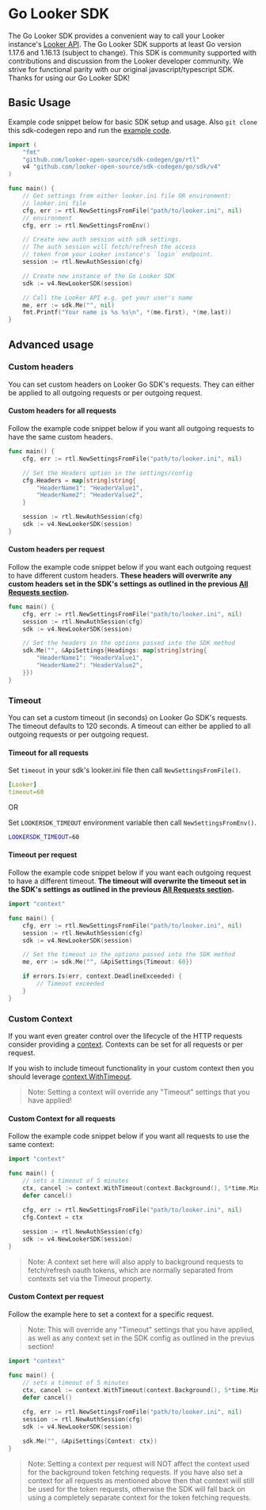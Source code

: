 # Go Looker SDK

The Go Looker SDK provides a convenient way to call your Looker instance's [Looker API](https://developers.looker.com/api/overview). The Go Looker SDK supports at least Go version 1.17.6 and 1.16.13 (subject to change). This SDK is community supported with contributions and discussion from the Looker developer community. We strive for functional parity with our original javascript/typescript SDK. Thanks for using our Go Looker SDK!

## Basic Usage

Example code snippet below for basic SDK setup and usage. Also `git clone` this sdk-codegen repo and run the [example code](go/example/main.go).

```go
import (
    "fmt"
    "github.com/looker-open-source/sdk-codegen/go/rtl"
    v4 "github.com/looker-open-source/sdk-codegen/go/sdk/v4"
)

func main() {
    // Get settings from either looker.ini file OR environment:
    // looker.ini file
    cfg, err := rtl.NewSettingsFromFile("path/to/looker.ini", nil)
    // environment
    cfg, err := rtl.NewSettingsFromEnv()

    // Create new auth session with sdk settings.
    // The auth session will fetch/refresh the access
    // token from your Looker instance's `login` endpoint.
    session := rtl.NewAuthSession(cfg)

    // Create new instance of the Go Looker SDK
    sdk := v4.NewLookerSDK(session)

    // Call the Looker API e.g. get your user's name
    me, err := sdk.Me("", nil)
    fmt.Printf("Your name is %s %s\n", *(me.first), *(me.last))
}
```

## Advanced usage

### Custom headers

You can set custom headers on Looker Go SDK's requests. They can either be applied to all outgoing requests or per outgoing request.

#### Custom headers for all requests

Follow the example code snippet below if you want all outgoing requests to have the same custom headers.

```go
func main() {
    cfg, err := rtl.NewSettingsFromFile("path/to/looker.ini", nil)

    // Set the Headers option in the settings/config
    cfg.Headers = map[string]string{
        "HeaderName1": "HeaderValue1",
        "HeaderName2": "HeaderValue2",
    }

    session := rtl.NewAuthSession(cfg)
    sdk := v4.NewLookerSDK(session)
}
```

#### Custom headers per request

Follow the example code snippet below if you want each outgoing request to have different custom headers. **These headers will overwrite any custom headers set in the SDK's settings as outlined in the previous [All Requests section](#custom-headers-for-all-requests).**

```go
func main() {
    cfg, err := rtl.NewSettingsFromFile("path/to/looker.ini", nil)
    session := rtl.NewAuthSession(cfg)
    sdk := v4.NewLookerSDK(session)

    // Set the headers in the options passed into the SDK method
    sdk.Me("", &ApiSettings{Headings: map[string]string{
        "HeaderName1": "HeaderValue1",
        "HeaderName2": "HeaderValue2",
    }})
}
```

### Timeout

You can set a custom timeout (in seconds) on Looker Go SDK's requests. The timeout defaults to 120 seconds. A timeout can either be applied to all outgoing requests or per outgoing request.

#### Timeout for all requests

Set `timeout` in your sdk's looker.ini file then call `NewSettingsFromFile()`.

```YAML
[Looker]
timeout=60
```

OR

Set `LOOKERSDK_TIMEOUT` environment variable then call `NewSettingsFromEnv()`.

```bash
LOOKERSDK_TIMEOUT=60
```

#### Timeout per request

Follow the example code snippet below if you want each outgoing request to have a different timeout. **The timeout will overwrite the timeout set in the SDK's settings as outlined in the previous [All Requests section](#timeout-for-all-requests).**

```go
import "context"

func main() {
    cfg, err := rtl.NewSettingsFromFile("path/to/looker.ini", nil)
    session := rtl.NewAuthSession(cfg)
    sdk := v4.NewLookerSDK(session)

    // Set the timeout in the options passed into the SDK method
    me, err := sdk.Me("", &ApiSettings{Timeout: 60})

    if errors.Is(err, context.DeadlineExceeded) {
        // Timeout exceeded
    }
}
```
### Custom Context

If you want even greater control over the lifecycle of the HTTP requests consider providing a [context](https://pkg.go.dev/context). Contexts can be set for all requests or per request.

If you wish to include timeout functionality in your custom context then you should leverage [context.WithTimeout](https://pkg.go.dev/context#WithTimeout).

> Note: Setting a context will override any "Timeout" settings that you have applied! 

#### Custom Context for all requests

Follow the example code snippet below if you want all requests to use the same context:

```go
import "context"

func main() {
    // sets a timeout of 5 minutes
    ctx, cancel := context.WithTimeout(context.Background(), 5*time.Minute)
    defer cancel()
    
    cfg, err := rtl.NewSettingsFromFile("path/to/looker.ini", nil)
    cfg.Context = ctx

    session := rtl.NewAuthSession(cfg)
    sdk := v4.NewLookerSDK(session)
}
```

> Note: A context set here will also apply to background requests to fetch/refresh oauth tokens, which are normally separated from contexts set via the Timeout property.

#### Custom Context per request

Follow the example here to set a context for a specific request.

> Note: This will override any "Timeout" settings that you have applied, as well as any context set in the SDK config as outlined in the previus section!

```go
import "context"

func main() {
    // sets a timeout of 5 minutes
    ctx, cancel := context.WithTimeout(context.Background(), 5*time.Minute)
    defer cancel()
    
    cfg, err := rtl.NewSettingsFromFile("path/to/looker.ini", nil)
    session := rtl.NewAuthSession(cfg)
    sdk := v4.NewLookerSDK(session)

    sdk.Me("", &ApiSettings{Context: ctx})
}
```

> Note: Setting a context per request will NOT affect the context used for the background token fetching requests. If you have also set a context for all requests as mentioned above then that context
will still be used for the token requests, otherwise the SDK will fall back on using a completely separate context for the token fetching requests.